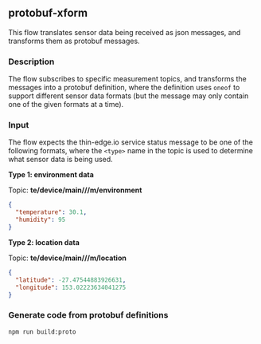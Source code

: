 ## protobuf-xform

This flow translates sensor data being received as json messages, and transforms them as protobuf messages.

### Description

The flow subscribes to specific measurement topics, and transforms the messages into a protobuf definition, where the definition uses `oneof` to support different sensor data formats (but the message may only contain one of the given formats at a time).

### Input

The flow expects the thin-edge.io service status message to be one of the following formats, where the `<type>` name in the topic is used to determine what sensor data is being used.

**Type 1: environment data**

Topic: **te/device/main///m/environment**

```json
{
  "temperature": 30.1,
  "humidity": 95
}
```

**Type 2: location data**

Topic: **te/device/main///m/location**

```json
{
  "latitude": -27.47544883926631,
  "longitude": 153.02223634041275
}
```

### Generate code from protobuf definitions

```sh
npm run build:proto
```
